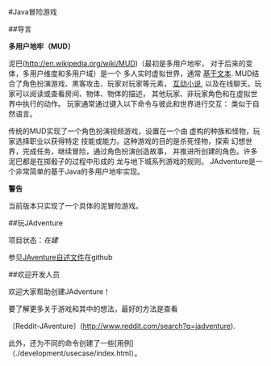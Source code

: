 #Java冒险游戏

##导言

**多用户地牢（MUD）**

泥巴(http://en.wikipedia.org/wiki/MUD)（最初是多用户地牢，
对于后来的变体，多用户维度和多用户域）是一个
多人实时虚拟世界，通常
[基于文本](http://en.wikipedia.org/wiki/Text-based_game).
MUD结合了角色扮演游戏、黑客攻击、玩家对玩家等元素，
[互动小说](http://en.wikipedia.org/wiki/Interactive_Fiction),
以及在线聊天。玩家可以阅读或查看房间、物体、物体的描述，
其他玩家、非玩家角色和在虚拟世界中执行的动作。
玩家通常通过键入以下命令与彼此和世界进行交互：
类似于自然语言。

传统的MUD实现了一个角色扮演视频游戏，设置在一个由
虚构的种族和怪物，玩家选择职业以获得特定
技能或能力。这种游戏的目的是杀死怪物，探索
幻想世界，完成任务，继续冒险，通过角色扮演创造故事，
并推进所创建的角色。许多泥巴都是在掷骰子的过程中形成的
龙与地下城系列游戏的规则。
JAdventure是一个非常简单的基于Java的多用户地牢实现。

**警告**

当前版本只实现了一个具体的泥冒险游戏。

##玩JAdventure

项目状态：_在建_

参见[JAventure自述文件](https://github.com/Progether/JAdventure)在github

##欢迎开发人员

欢迎大家帮助创建JAdventure！

要了解更多关于游戏和其中的想法，最好的方法是查看

〔Reddit-JAventure〕(http://www.reddit.com/search?q=jadventure).

此外，还为不同的命令创建了一些[用例]（./development/usecase/index.html）。
